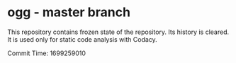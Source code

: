# ogg - master branch

This repository contains frozen state of the repository.
Its history is cleared. It is used only for static code
analysis with Codacy.

Commit Time: 1699259010